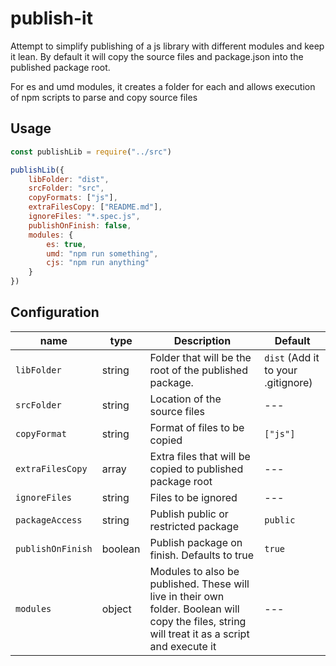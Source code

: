 # publish-it

Attempt to simplify publishing of a js library with different modules and keep it lean. By default it will copy the source files and package.json into the published package root.

For es and umd modules, it creates a folder for each and allows execution of npm scripts to parse and copy source files

## Usage

```js
const publishLib = require("../src")

publishLib({
    libFolder: "dist",
    srcFolder: "src",
    copyFormats: ["js"],
    extraFilesCopy: ["README.md"],
    ignoreFiles: "*.spec.js",
    publishOnFinish: false,
    modules: {
        es: true,
        umd: "npm run something",
        cjs: "npm run anything"
    }
})
```

## Configuration

| name | type | Description | Default |
| --- | --- | --- | --- |
| `libFolder` | string | Folder that will be the root of the published package. | `dist` (Add it to your .gitignore) |
| `srcFolder` | string | Location of the source files | --- |
| `copyFormat` | string | Format of files to be copied | `["js"]` |
| `extraFilesCopy` | array | Extra files that will be copied to published package root | --- |
| `ignoreFiles` | string | Files to be ignored | --- |
| `packageAccess` | string | Publish public or restricted package | `public` |
| `publishOnFinish` | boolean | Publish package on finish. Defaults to true | `true` |
| `modules` | object | Modules to also be published. These will live in their own folder. Boolean will copy the files, string will treat it as a script and execute it | --- |
